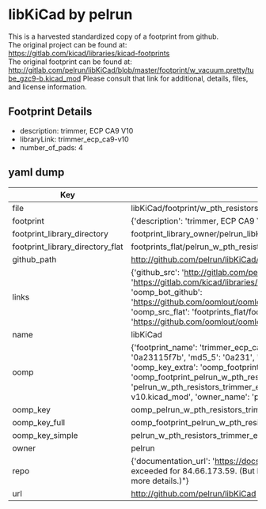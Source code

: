 # libKiCad by pelrun  
This is a harvested standardized copy of a footprint from github.  
The original project can be found at:  
https://gitlab.com/kicad/libraries/kicad-footprints  
The original footprint can be found at:
http://gitlab.com/pelrun/libKiCad/blob/master/footprint/w_vacuum.pretty/tube_gzc9-b.kicad_mod
Please consult that link for additional, details, files, and license information.  
## Footprint Details
* description: trimmer, ECP CA9 V10  
* libraryLink: trimmer_ecp_ca9-v10  
* number_of_pads: 4  
## yaml dump  
| Key | Value |  
| --- | --- |  
| file | libKiCad/footprint/w_pth_resistors.pretty/trimmer_ecp_ca9-v10.kicad_mod |  
| footprint | {'description': 'trimmer, ECP CA9 V10', 'libraryLink': 'trimmer_ecp_ca9-v10', 'number_of_pads': 4} |  
| footprint_library_directory | footprint_library_owner/pelrun_libKiCad |  
| footprint_library_directory_flat | footprints_flat/pelrun_w_pth_resistors_trimmer_ecp_ca9_v10/working |  
| github_path | http://github.com/pelrun/libKiCad/blob/master/footprint/w_pth_resistors.pretty/trimmer_ecp_ca9-v10.kicad_mod |  
| links | {'github_src': 'http://gitlab.com/pelrun/libKiCad/blob/master/footprint/w_vacuum.pretty/tube_gzc9-b.kicad_mod', 'github_src_repo': 'https://gitlab.com/kicad/libraries/kicad-footprints', 'oomp_bot': 'footprints/pelrun_w_pth_resistors_trimmer_ecp_ca9_v10/working', 'oomp_bot_github': 'https://github.com/oomlout/oomlout_oomp_footprint_bot/tree/main/footprints/pelrun_w_pth_resistors_trimmer_ecp_ca9_v10/working', 'oomp_src_flat': 'footprints_flat/footprints_flat/pelrun_w_pth_resistors_trimmer_ecp_ca9_v10/working', 'oomp_src_flat_github': 'https://github.com/oomlout/oomlout_oomp_footprint_src/tree/main/footprints_flat/pelrun_w_pth_resistors_trimmer_ecp_ca9_v10/working'} |  
| name | libKiCad |  
| oomp | {'footprint_name': 'trimmer_ecp_ca9_v10', 'library_name': 'w_pth_resistors', 'md5': '0a23115f7b2b540343d46a90794d2ad4', 'md5_10': '0a23115f7b', 'md5_5': '0a231', 'md5_6': '0a2311', 'oomp_key': 'oomp_pelrun_w_pth_resistors_trimmer_ecp_ca9_v10', 'oomp_key_extra': 'oomp_footprint_pelrun_w_pth_resistors_trimmer_ecp_ca9_v10', 'oomp_key_full': 'oomp_footprint_pelrun_w_pth_resistors_trimmer_ecp_ca9_v10_0a2311', 'oomp_key_simple': 'pelrun_w_pth_resistors_trimmer_ecp_ca9_v10', 'original_filename': 'libKiCad/footprint/w_pth_resistors.pretty/trimmer_ecp_ca9-v10.kicad_mod', 'owner_name': 'pelrun'} |  
| oomp_key | oomp_pelrun_w_pth_resistors_trimmer_ecp_ca9_v10 |  
| oomp_key_full | oomp_footprint_pelrun_w_pth_resistors_trimmer_ecp_ca9_v10 |  
| oomp_key_simple | pelrun_w_pth_resistors_trimmer_ecp_ca9_v10 |  
| owner | pelrun |  
| repo | {'documentation_url': 'https://docs.github.com/rest/overview/resources-in-the-rest-api#rate-limiting', 'message': "API rate limit exceeded for 84.66.173.59. (But here's the good news: Authenticated requests get a higher rate limit. Check out the documentation for more details.)"} |  
| url | http://github.com/pelrun/libKiCad |  

